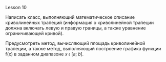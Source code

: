 Lesson 10

Написать класс, выполняющий математическое описание криволинейных трапеций 
(информация о криволинейной трапеции должна включать левую и правую границы, 
а также уравнение ограничивающей кривой).

Предусмотреть метод, вычисляющий площадь криволинейной трапеции, а также метод, 
выполняющий построение графика функции f(x) в заданном диапазоне 𝑥 𝜖 [𝑎; 𝑏].
